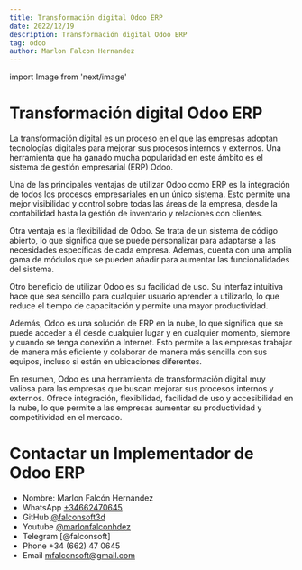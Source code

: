 ```yaml
---
title: Transformación digital Odoo ERP
date: 2022/12/19
description: Transformación digital Odoo ERP
tag: odoo
author: Marlon Falcon Hernandez
---
```

import Image from 'next/image'

# Transformación digital Odoo ERP

La transformación digital es un proceso en el que las empresas adoptan tecnologías digitales para mejorar sus procesos internos y externos. Una herramienta que ha ganado mucha popularidad en este ámbito es el sistema de gestión empresarial (ERP) Odoo.

Una de las principales ventajas de utilizar Odoo como ERP es la integración de todos los procesos empresariales en un único sistema. Esto permite una mejor visibilidad y control sobre todas las áreas de la empresa, desde la contabilidad hasta la gestión de inventario y relaciones con clientes.

Otra ventaja es la flexibilidad de Odoo. Se trata de un sistema de código abierto, lo que significa que se puede personalizar para adaptarse a las necesidades específicas de cada empresa. Además, cuenta con una amplia gama de módulos que se pueden añadir para aumentar las funcionalidades del sistema.

Otro beneficio de utilizar Odoo es su facilidad de uso. Su interfaz intuitiva hace que sea sencillo para cualquier usuario aprender a utilizarlo, lo que reduce el tiempo de capacitación y permite una mayor productividad.

Además, Odoo es una solución de ERP en la nube, lo que significa que se puede acceder a él desde cualquier lugar y en cualquier momento, siempre y cuando se tenga conexión a Internet. Esto permite a las empresas trabajar de manera más eficiente y colaborar de manera más sencilla con sus equipos, incluso si están en ubicaciones diferentes.

En resumen, Odoo es una herramienta de transformación digital muy valiosa para las empresas que buscan mejorar sus procesos internos y externos. Ofrece integración, flexibilidad, facilidad de uso y accesibilidad en la nube, lo que permite a las empresas aumentar su productividad y competitividad en el mercado.

# Contactar un Implementador de Odoo ERP
- Nombre: Marlon Falcón Hernández
- WhatsApp [+34662470645](https://web.whatsapp.com/send?phone=34662470645&text=)
- GitHub [@falconsoft3d](https://github.com/falconsoft3d)
- Youtube [@marlonfalconhdez](https://www.youtube.com/@marlonfalconhdez)
- Telegram [@falconsoft]
- Phone +34 (662) 47 0645
- Email mfalconsoft@gmail.com